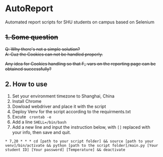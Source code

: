# AutoReport
Automated report scripts for SHU students on campus based on Selenium  

## ~~1. Some question~~

~~Q: Why there's not a simple solution?~~  
~~A: Cuz the Cookies can not be handled properly.~~  

~~Any idea for Cookies handling so that F_ vars on the reporting page can be obtained successfully?~~

## 2. How to use
1. Set your environment timezone to Shanghai, China
1. Install Chrome
2. Dowload webdriver and place it with the script
3. Deploy Venv for the script according to the requirments.txt
4. Excute ``` crontab -e```
5. Add a line `SHELL=/bin/bash` 
6. Add a new line and input the instruction below, with `[]` replaced with your info, then save and quit.
``` 
* 7,20 * * * cd [path to your script folder] && source [path to your venv]/bin/activate && python [path to the script folder]/main.py [Your student ID] [Your password] [Temperature] && deactivate
```